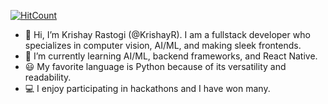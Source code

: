   [![HitCount](https://hits.dwyl.com/KrishayR/KrishayR/KrishayR.svg?style=flat-square)](http://hits.dwyl.com/KrishayR/KrishayR/KrishayR)


- 👋 Hi, I’m Krishay Rastogi (@KrishayR). I am a fullstack developer who specializes in computer vision, AI/ML, and making sleek frontends.
- 🌱 I’m currently learning AI/ML, backend frameworks, and React Native.
- 😃 My favorite language is Python because of its versatility and readability.
- 💻 I enjoy participating in hackathons and I have won many.
